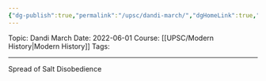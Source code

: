 ```yaml
---
{"dg-publish":true,"permalink":"/upsc/dandi-march/","dgHomeLink":true,"dgPassFrontmatter":false}
---
```


Topic: Dandi March
Date: 2022-06-01
Course: [[UPSC/Modern History|Modern History]]
Tags: 

---



Spread of Salt Disobedience 


